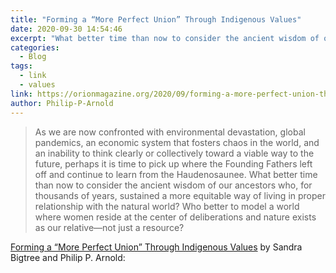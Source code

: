 ```yaml
---
title: "Forming a “More Perfect Union” Through Indigenous Values"
date: 2020-09-30 14:54:46
excerpt: "What better time than now to consider the ancient wisdom of our ancestors who, for thousands of years, sustained a more equitable way of living in proper relationship with the natural world?"
categories:
  - Blog
tags:
  - link
  - values
link: https://orionmagazine.org/2020/09/forming-a-more-perfect-union-through-indigenous-values/
author: Philip-P-Arnold
---
```

> As we are now confronted with environmental devastation, global pandemics, an economic system that fosters chaos in the world, and an inability to think clearly or collectively toward a viable way to the future, perhaps it is time to pick up where the Founding Fathers left off and continue to learn from the Haudenosaunee. What better time than now to consider the ancient wisdom of our ancestors who, for thousands of years, sustained a more equitable way of living in proper relationship with the natural world? Who better to model a world where women reside at the center of deliberations and nature exists as our relative—not just a resource?

[Forming a “More Perfect Union” Through Indigenous Values](https://orionmagazine.org/2020/09/forming-a-more-perfect-union-through-indigenous-values/) by Sandra Bigtree and Philip P. Arnold:
